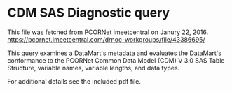 # CDM SAS Diagnostic query

This file was fetched from PCORNet imeetcentral on Janury 22, 2016.
https://pcornet.imeetcentral.com/drnoc-workgroups/file/43386695/

This query examines a DataMart's metadata and evaluates the DataMart's conformance to the PCORNet Common Data Model (CDM) V 3.0 SAS Table Structure, variable names, variable lengths, and data types.

For additional details see the included pdf file.

